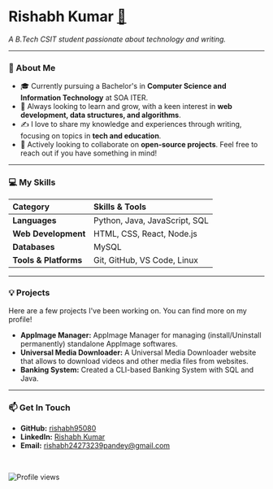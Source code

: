 <div align="left">
  <h1><b>Rishabh Kumar</b> <a href="https://komarev.com/ghpvc/?username=rishabh95080&color=blueviolet" alt="Profile views">👋</a></h1>
  <p><i>A B.Tech CSIT student passionate about technology and writing.</i></p>
  
  ---
  
  ### 🚀 About Me
  
  - 🎓 Currently pursuing a Bachelor's in **Computer Science and Information Technology** at SOA ITER.
  - 🌱 Always looking to learn and grow, with a keen interest in **web development, data structures, and algorithms**.
  - ✍️ I love to share my knowledge and experiences through writing, focusing on topics in **tech and education**.
  - 🤝 Actively looking to collaborate on **open-source projects**. Feel free to reach out if you have something in mind!
  
  ---
  
  ### 💻 My Skills
  
  | Category | Skills & Tools |
  | :--- | :--- |
  | **Languages** | Python, Java, JavaScript, SQL |
  | **Web Development** | HTML, CSS, React, Node.js |
  | **Databases** | MySQL |
  | **Tools & Platforms** | Git, GitHub, VS Code, Linux |
  
  ---
  
  ### 💡 Projects
  
  Here are a few projects I've been working on. You can find more on my profile!
  
  - <b>AppImage Manager:</b> AppImage Manager for managing (install/Uninstall permanently) standalone AppImage softwares.
  - <b>Universal Media Downloader:</b> A Universal Media Downloader website that allows to download videos and other media files from websites.
  - <b>Banking System:</b> Created a CLI-based Banking System with SQL and Java.
  
  ---
  
  ### 📫 Get In Touch
  
  - <b>GitHub:</b> [rishabh95080](https://github.com/rishabh95080)
  - <b>LinkedIn:</b> [Rishabh Kumar](https://www.linkedin.com/in/rishabh-kumar-064409330)
  - <b>Email:</b> [rishabh24273239pandey@gmail.com](mailto:rishabh24273239pandey@gmail.com)

  <br>
  
  <p align="left">
    <img src="https://komarev.com/ghpvc/?username=rishabh95080&color=blueviolet" alt="Profile views">
  </p>

</div>
